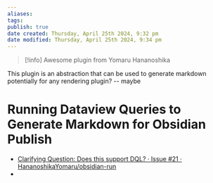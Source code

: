 ```yaml
---
aliases: 
tags: 
publish: true
date created: Thursday, April 25th 2024, 9:32 pm
date modified: Thursday, April 25th 2024, 9:34 pm
---
```


>[!info] Awesome plugin from Yomaru Hananoshika

This plugin is an abstraction that can be used to generate markdown potentially for any rendering plugin? -- maybe

# Running Dataview Queries to Generate Markdown for Obsidian Publish
- [Clarifying Question: Does this support DQL? · Issue #21 · HananoshikaYomaru/obsidian-run](https://github.com/HananoshikaYomaru/obsidian-run/issues/21) 
- 

